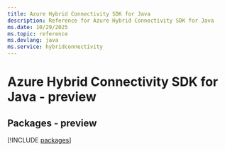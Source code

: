 ```yaml
---
title: Azure Hybrid Connectivity SDK for Java
description: Reference for Azure Hybrid Connectivity SDK for Java
ms.date: 10/29/2025
ms.topic: reference
ms.devlang: java
ms.service: hybridconnectivity
---
```

# Azure Hybrid Connectivity SDK for Java - preview
## Packages - preview
[!INCLUDE [packages](hybrid-connectivity-index.md)]